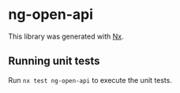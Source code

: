 # ng-open-api

This library was generated with [Nx](https://nx.dev).

## Running unit tests

Run `nx test ng-open-api` to execute the unit tests.
